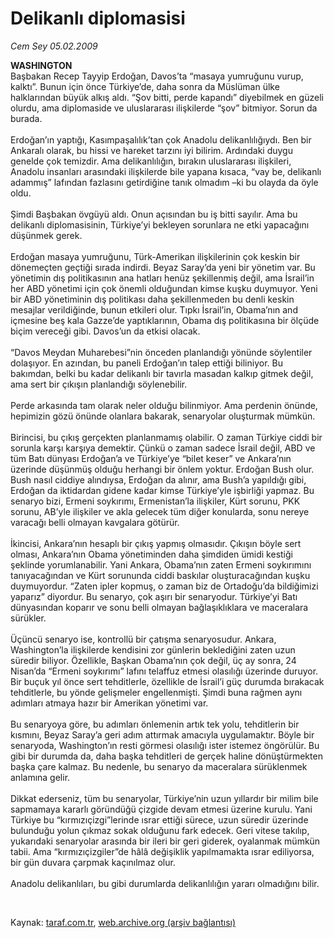 # Delikanlı diplomasisi

*Cem Sey 05.02.2009*

<div class="taraf_structure_2col_1zq">
<div class="margen_n">



 <p><b>WASHINGTON</b> <br/>Başbakan Recep Tayyip Erdoğan, Davos’ta “masaya yumruğunu vurup, kalktı”. Bunun için önce Türkiye’de, daha sonra da Müslüman ülke halklarından büyük alkış aldı. “Şov bitti, perde kapandı” diyebilmek en güzeli olurdu, ama diplomaside ve uluslararası ilişkilerde “şov” bitmiyor. Sorun da burada. <br/><br/>Erdoğan’ın yaptığı, Kasımpaşalılık’tan çok Anadolu delikanlılığıydı. Ben bir Ankaralı olarak, bu hissi ve hareket tarzını iyi bilirim. Ardındaki duygu genelde çok temizdir. Ama delikanlılığın, bırakın uluslararası ilişkileri, Anadolu insanları arasındaki ilişkilerde bile yapana kısaca, “vay be, delikanlı adammış” lafından fazlasını getirdiğine tanık olmadım –ki bu olayda da öyle oldu. <br/><br/>Şimdi Başbakan övgüyü aldı. Onun açısından bu iş bitti sayılır. Ama bu delikanlı diplomasisinin, Türkiye’yi bekleyen sorunlara ne etki yapacağını düşünmek gerek. <br/><br/>Erdoğan masaya yumruğunu, Türk-Amerikan ilişkilerinin çok keskin bir dönemeçten geçtiği sırada indirdi. Beyaz Saray’da yeni bir yönetim var. Bu yönetimin dış politikasının ana hatları henüz şekillenmiş değil, ama İsrail’in her ABD yönetimi için çok önemli olduğundan kimse kuşku duymuyor. Yeni bir ABD yönetiminin dış politikası daha şekillenmeden bu denli keskin mesajlar verildiğinde, bunun etkileri olur. Tıpkı İsrail’in, Obama’nın and içmesine beş kala Gazze’de yaptıklarının, Obama dış politikasına bir ölçüde biçim vereceği gibi. Davos’un da etkisi olacak. <br/><br/>“Davos Meydan Muharebesi”nin önceden planlandığı yönünde söylentiler dolaşıyor. En azından, bu paneli Erdoğan’ın talep ettiği biliniyor. Bu bakımdan, belki bu kadar delikanlı bir tavırla masadan kalkıp gitmek değil, ama sert bir çıkışın planlandığı söylenebilir. <br/><br/>Perde arkasında tam olarak neler olduğu bilinmiyor. Ama perdenin önünde, hepimizin gözü önünde olanlara bakarak, senaryolar oluşturmak mümkün. <br/><br/>Birincisi, bu çıkış gerçekten planlanmamış olabilir. O zaman Türkiye ciddi bir sorunla karşı karşıya demektir. Çünkü o zaman sadece İsrail değil, ABD ve tüm Batı dünyası Erdoğan’a ve Türkiye’ye “bilet keser” ve Ankara’nın üzerinde düşünmüş olduğu herhangi bir önlem yoktur. Erdoğan Bush olur. Bush nasıl ciddiye alındıysa, Erdoğan da alınır, ama Bush’a yapıldığı gibi, Erdoğan da iktidardan gidene kadar kimse Türkiye’yle işbirliği yapmaz. Bu senaryo bizi, Ermeni soykırımı, Ermenistan’la ilişkiler, Kürt sorunu, PKK sorunu, AB’yle ilişkiler ve akla gelecek tüm diğer konularda, sonu nereye varacağı belli olmayan kavgalara götürür. <br/><br/>İkincisi, Ankara’nın hesaplı bir çıkış yapmış olmasıdır. Çıkışın böyle sert olması, Ankara’nın Obama yönetiminden daha şimdiden ümidi kestiği şeklinde yorumlanabilir. Yani Ankara, Obama’nın zaten Ermeni soykırımını tanıyacağından ve Kürt sorununda ciddi baskılar oluşturacağından kuşku duymuyordur. “Zaten ipler kopmuş, o zaman biz de Ortadoğu’da bildiğimizi yaparız” diyordur. Bu senaryo, çok aşırı bir senaryodur. Türkiye’yi Batı dünyasından koparır ve sonu belli olmayan bağlaşıklıklara ve maceralara sürükler. <br/><br/>Üçüncü senaryo ise, kontrollü bir çatışma senaryosudur. Ankara, Washington’la ilişkilerde kendisini zor günlerin beklediğini zaten uzun süredir biliyor. Özellikle, Başkan Obama’nın çok değil, üç ay sonra, 24 Nisan’da “Ermeni soykırımı” lafını telaffuz etmesi olasılığı üzerinde duruyor. Bir buçuk yıl önce sert tehditlerle, özellikle de İsrail’i güç durumda bırakacak tehditlerle, bu yönde gelişmeler engellenmişti. Şimdi buna rağmen aynı adımları atmaya hazır bir Amerikan yönetimi var. <br/><br/>Bu senaryoya göre, bu adımları önlemenin artık tek yolu, tehditlerin bir kısmını, Beyaz Saray’a geri adım attırmak amacıyla uygulamaktır. Böyle bir senaryoda, Washington’ın resti görmesi olasılığı ister istemez öngörülür. Bu gibi bir durumda da, daha başka tehditleri de gerçek haline dönüştürmekten başka çare kalmaz. Bu nedenle, bu senaryo da maceralara sürüklenmek anlamına gelir. <br/><br/>Dikkat ederseniz, tüm bu senaryolar, Türkiye’nin uzun yıllardır bir milim bile sapmamaya kararlı göründüğü çizgide devam etmesi üzerine kurulu. Yani Türkiye bu “kırmızıçizgi”lerinde ısrar ettiği sürece, uzun süredir üzerinde bulunduğu yolun çıkmaz sokak olduğunu fark edecek. Geri vitese takılıp, yukarıdaki senaryolar arasında bir ileri bir geri giderek, oyalanmak mümkün tabii. Ama “kırmızıçizgiler”de hâlâ değişiklik yapılmamakta ısrar ediliyorsa, bir gün duvara çarpmak kaçınılmaz olur. <br/><br/>Anadolu delikanlıları, bu gibi durumlarda delikanlılığın yararı olmadığını bilir.</p>

<br/>


<div id="taraf_not">
</div>

</div>


</div>

Kaynak: [taraf.com.tr](http://www.taraf.com.tr:80/makale/3884.htm), [web.archive.org (arşiv bağlantısı)](http://web.archive.org/web/20090428055730/http://www.taraf.com.tr:80/makale/3884.htm)
